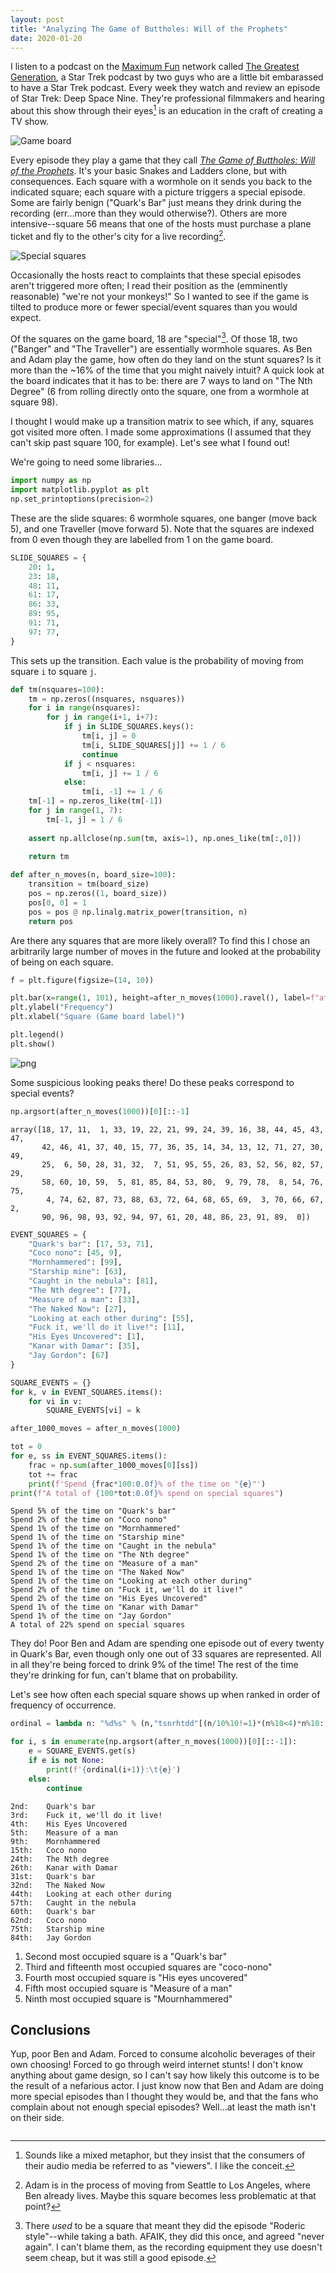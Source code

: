 ```yaml
---
layout: post
title: "Analyzing The Game of Buttholes: Will of the Prophets"
date: 2020-01-20
---
```


I listen to a podcast on the [Maximum Fun](https://maximumfun.org) network called [The Greatest Generation](https://art19.com/shows/the-greatest-generation), a Star Trek podcast by two guys who are a little bit embarassed to have a Star Trek podcast. Every week they watch and review an episode of Star Trek: Deep Space Nine. They're professional filmmakers and hearing about this show through their eyes[^gaze] is an education in the craft of creating a TV show.

![Game board](/images/2020-01-20/game_board.png "The Game Board")

Every episode they play a game that they call [*The Game of Buttholes: Will of the Prophets*](https://gagh.biz/game/). It's your basic Snakes and Ladders clone, but with consequences. Each square with a wormhole on it sends you back to the indicated square; each square with a picture triggers a special episode. Some are fairly benign ("Quark's Bar" just means they drink during the recording (err...more than they would otherwise?). Others are more intensive--square 56 means that one of the hosts must purchase a plane ticket and fly to the other's city for a live recording[^looking].

![Special squares](/images/2020-01-20/special_squares.png "Special squares")

Occasionally the hosts react to complaints that these special episodes aren't triggered more often; I read their position as the (emminently reasonable) "we're not your monkeys!" So I wanted to see if the game is tilted to produce more or fewer special/event squares than you would expect.

Of the squares on the game board, 18 are "special"[^bathtub]. Of those 18, two ("Banger" and "The Traveller") are essentially wormhole squares. As Ben and Adam play the game, how often do they land on the stunt squares? Is it more than the ~16% of the time that you might naively intuit? A quick look at the board indicates that it has to be: there are 7 ways to land on "The Nth Degree" (6 from rolling directly onto the square, one from a wormhole at square 98).

I thought I would make up a transition matrix to see which, if any, squares got visited more often. I made some approximations (I assumed that they can't skip past square 100, for example). Let's see what I found out!

We're going to need some libraries...


```python
import numpy as np
import matplotlib.pyplot as plt
np.set_printoptions(precision=2)
```

These are the slide squares: 6 wormhole squares, one banger (move back 5), and one Traveller (move forward 5). Note that the squares are indexed from 0 even though they are labelled from 1 on the game board.


```python
SLIDE_SQUARES = {
    20: 1,
    23: 18,
    48: 11,
    61: 17,
    86: 33,
    89: 95,
    91: 71,
    97: 77,
}
```

This sets up the transition. Each value is the probability of moving from square `i` to square `j`.


```python
def tm(nsquares=100):
    tm = np.zeros((nsquares, nsquares))
    for i in range(nsquares):
        for j in range(i+1, i+7):
            if j in SLIDE_SQUARES.keys():
                tm[i, j] = 0
                tm[i, SLIDE_SQUARES[j]] += 1 / 6
                continue
            if j < nsquares:
                tm[i, j] += 1 / 6
            else:
                tm[i, -1] += 1 / 6
    tm[-1] = np.zeros_like(tm[-1])
    for j in range(1, 7):
        tm[-1, j] = 1 / 6
    
    assert np.allclose(np.sum(tm, axis=1), np.ones_like(tm[:,0]))
    
    return tm
```


```python
def after_n_moves(n, board_size=100):
    transition = tm(board_size)
    pos = np.zeros((1, board_size))
    pos[0, 0] = 1
    pos = pos @ np.linalg.matrix_power(transition, n)
    return pos
```

Are there any squares that are more likely overall? To find this I chose an arbitrarily large number of moves in the future and looked at the probability of being on each square.


```python
f = plt.figure(figsize=(14, 10))

plt.bar(x=range(1, 101), height=after_n_moves(1000).ravel(), label=f"after {1000} moves")
plt.ylabel("Frequency")
plt.xlabel("Square (Game board label)")

plt.legend()
plt.show()
```


![png](/images/output_16_0.png)


Some suspicious looking peaks there! Do these peaks correspond to special events?


```python
np.argsort(after_n_moves(1000))[0][::-1]
```




    array([18, 17, 11,  1, 33, 19, 22, 21, 99, 24, 39, 16, 38, 44, 45, 43, 47,
           42, 46, 41, 37, 40, 15, 77, 36, 35, 14, 34, 13, 12, 71, 27, 30, 49,
           25,  6, 50, 28, 31, 32,  7, 51, 95, 55, 26, 83, 52, 56, 82, 57, 29,
           58, 60, 10, 59,  5, 81, 85, 84, 53, 80,  9, 79, 78,  8, 54, 76, 75,
            4, 74, 62, 87, 73, 88, 63, 72, 64, 68, 65, 69,  3, 70, 66, 67,  2,
           90, 96, 98, 93, 92, 94, 97, 61, 20, 48, 86, 23, 91, 89,  0])




```python
EVENT_SQUARES = {
    "Quark's bar": [17, 53, 71],
    "Coco nono": [45, 9],
    "Mornhammered": [99],
    "Starship mine": [63],
    "Caught in the nebula": [81],
    "The Nth degree": [77],
    "Measure of a man": [33],
    "The Naked Now": [27],
    "Looking at each other during": [55],
    "Fuck it, we'll do it live!": [11],
    "His Eyes Uncovered": [1],
    "Kanar with Damar": [35],
    "Jay Gordon": [67]
}
```


```python
SQUARE_EVENTS = {}
for k, v in EVENT_SQUARES.items():
    for vi in v:
        SQUARE_EVENTS[vi] = k
```


```python
after_1000_moves = after_n_moves(1000)
```


```python
tot = 0
for e, ss in EVENT_SQUARES.items():
    frac = np.sum(after_1000_moves[0][ss])
    tot += frac
    print(f'Spend {frac*100:0.0f}% of the time on "{e}"')
print(f"A total of {100*tot:0.0f}% spend on special squares")
```

    Spend 5% of the time on "Quark's bar"
    Spend 2% of the time on "Coco nono"
    Spend 1% of the time on "Mornhammered"
    Spend 1% of the time on "Starship mine"
    Spend 1% of the time on "Caught in the nebula"
    Spend 1% of the time on "The Nth degree"
    Spend 2% of the time on "Measure of a man"
    Spend 1% of the time on "The Naked Now"
    Spend 1% of the time on "Looking at each other during"
    Spend 2% of the time on "Fuck it, we'll do it live!"
    Spend 2% of the time on "His Eyes Uncovered"
    Spend 1% of the time on "Kanar with Damar"
    Spend 1% of the time on "Jay Gordon"
    A total of 22% spend on special squares


They do! Poor Ben and Adam are spending one episode out of every twenty in Quark's Bar, even though only one out of 33 squares are represented. All in all they're being forced to drink 9% of the time! The rest of the time they're drinking for fun, can't blame that on probability.

Let's see how often each special square shows up when ranked in order of frequency of occurrence.


```python
ordinal = lambda n: "%d%s" % (n,"tsnrhtdd"[(n/10%10!=1)*(n%10<4)*n%10::4])
```


```python
for i, s in enumerate(np.argsort(after_n_moves(1000))[0][::-1]):
    e = SQUARE_EVENTS.get(s)
    if e is not None:
        print(f'{ordinal(i+1)}:\t{e}')
    else:
        continue
```

    2nd:	Quark's bar
    3rd:	Fuck it, we'll do it live!
    4th:	His Eyes Uncovered
    5th:	Measure of a man
    9th:	Mornhammered
    15th:	Coco nono
    24th:	The Nth degree
    26th:	Kanar with Damar
    31st:	Quark's bar
    32nd:	The Naked Now
    44th:	Looking at each other during
    57th:	Caught in the nebula
    60th:	Quark's bar
    62nd:	Coco nono
    75th:	Starship mine
    84th:	Jay Gordon


1. Second most occupied square is a "Quark's bar"
2. Third and fifteenth most occupied squares are "coco-nono"
3. Fourth most occupied square is "His eyes uncovered"
4. Fifth most occupied square is "Measure of a man"
5. Ninth most occupied square is "Mournhammered"

## Conclusions

Yup, poor Ben and Adam. Forced to consume alcoholic beverages of their own choosing! Forced to go through weird internet stunts! I don't know anything about game design, so I can't say how likely this outcome is to be the result of a nefarious actor. I just know now that Ben and Adam are doing more special episodes than I thought they would be, and that the fans who complain about not enough special episodes? Well...at least the math isn't on their side.

[^gaze]: Sounds like a mixed metaphor, but they insist that the consumers of their audio media be referred to as "viewers". I like the conceit.

[^looking]: Adam is in the process of moving from Seattle to Los Angeles, where Ben already lives. Maybe this square becomes less problematic at that point?

[^bathtub]: There *used* to be a square that meant they did the episode "Roderic style"--while taking a bath. AFAIK, they did this once, and agreed "never again". I can't blame them, as the recording equipment they use doesn't seem cheap, but it was still a good episode.


```python

```
